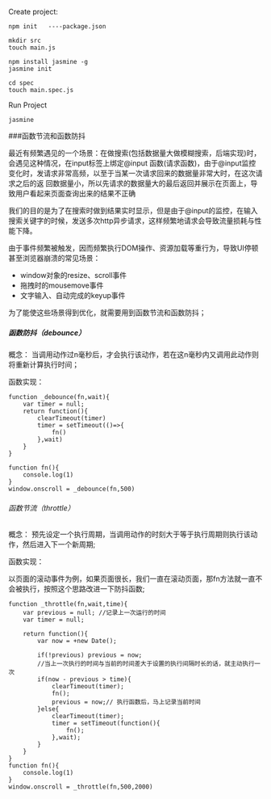 Create project:
```
npm init   ----package.json

mkdir src
touch main.js

npm install jasmine -g
jasmine init

cd spec
touch main.spec.js

```

Run Project
```
jasmine
```

###函数节流和函数防抖

最近有频繁遇见的一个场景：在做搜索(包括数据量大做模糊搜索，后端实现)时，会遇见这种情况，在input标签上绑定@input
函数(请求函数)，由于@input监控变化时，发请求非常高频，以至于当某一次请求回来的数据量非常大时，在这次请求之后的返
回数据量小，所以先请求的数据量大的最后返回并展示在页面上，导致用户看起来页面查询出来的结果不正确

我们的目的是为了在搜索时做到结果实时显示，但是由于@input的监控，在输入搜索关键字的时候，发送多次http异步请求，这样频繁地请求会导致流量损耗与性能下降。

由于事件频繁被触发，因而频繁执行DOM操作、资源加载等重行为，导致UI停顿甚至浏览器崩溃的常见场景：
* window对象的resize、scroll事件
* 拖拽时的mousemove事件
* 文字输入、自动完成的keyup事件

为了能使这些场景得到优化，就需要用到函数节流和函数防抖；

##### 函数防抖（debounce）

概念：
当调用动作过n毫秒后，才会执行该动作，若在这n毫秒内又调用此动作则将重新计算执行时间；

函数实现：
```
function _debounce(fn,wait){
    var timer = null;
    return function(){
        clearTimeout(timer)
        timer = setTimeout(()=>{
            fn()
        },wait)
    }
}

function fn(){
    console.log(1)
}
window.onscroll = _debounce(fn,500)

```


###### 函数节流（throttle）

概念：
预先设定一个执行周期，当调用动作的时刻大于等于执行周期则执行该动作，然后进入下一个新周期;

函数实现：

以页面的滚动事件为例，如果页面很长，我们一直在滚动页面，那fn方法就一直不会被执行，按照这个思路改进一下防抖函数;
```
function _throttle(fn,wait,time){
    var previous = null; //记录上一次运行的时间
    var timer = null;

    return function(){
        var now = +new Date();

        if(!previous) previous = now;
        //当上一次执行的时间与当前的时间差大于设置的执行间隔时长的话，就主动执行一次
        if(now - previous > time){
            clearTimeout(timer);
            fn();
            previous = now;// 执行函数后，马上记录当前时间
        }else{
            clearTimeout(timer);
            timer = setTimeout(function(){
                fn();
            },wait);
        }
    }
}
function fn(){
    console.log(1)
}
window.onscroll = _throttle(fn,500,2000)
```
